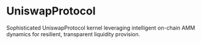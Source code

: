 # UniswapProtocol
Sophisticated UniswapProtocol kernel leveraging intelligent on-chain AMM dynamics for resilient, transparent liquidity provision.
